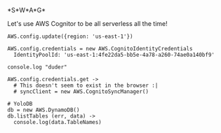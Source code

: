 \*S\*W\*A\*G\*

Let's use AWS Cognitor to be all serverless all the time!

    AWS.config.update({region: 'us-east-1'})

    AWS.config.credentials = new AWS.CognitoIdentityCredentials
      IdentityPoolId: 'us-east-1:4fe22da5-bb5e-4a78-a260-74ae0a140bf9'

    console.log "duder"

    AWS.config.credentials.get ->
      # This doesn't seem to exist in the browser :|
      # syncClient = new AWS.CognitoSyncManager()

    # YoloDB
    db = new AWS.DynamoDB()
    db.listTables (err, data) ->
      console.log(data.TableNames)

